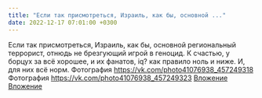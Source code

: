 ```yaml
---
title: "Если так присмотреться, Израиль, как бы, основной ..."
date: 2022-12-17 07:01:00 +0300
---
```


Если так присмотреться, Израиль, как бы, основной региональный террорист, отнюдь не брезгующий игрой в геноцид. К счастью, у борцух за всё хорошее, и их фанатов, iq? как правило ноль и ниже. И, для них всё норм.
Фотография
<a class="vk-attach" href="https://vk.com/photo41076938_457249318">https://vk.com/photo41076938_457249318</a>
Фотография
<a class="vk-attach" href="https://vk.com/photo41076938_457249323">https://vk.com/photo41076938_457249323</a>
<a class="vk-attach" href="https://vk.com/photo41076938_457249318">Вложение</a>
<a class="vk-attach" href="https://vk.com/photo41076938_457249323">Вложение</a>
